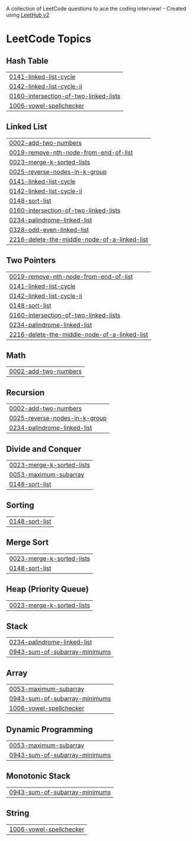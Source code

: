 A collection of LeetCode questions to ace the coding interview! - Created using [LeetHub v2](https://github.com/arunbhardwaj/LeetHub-2.0)
<!---LeetCode Topics Start-->
# LeetCode Topics
## Hash Table
|  |
| ------- |
| [0141-linked-list-cycle](https://github.com/AbhinavChaudhary11/LeetCode/tree/master/0141-linked-list-cycle) |
| [0142-linked-list-cycle-ii](https://github.com/AbhinavChaudhary11/LeetCode/tree/master/0142-linked-list-cycle-ii) |
| [0160-intersection-of-two-linked-lists](https://github.com/AbhinavChaudhary11/LeetCode/tree/master/0160-intersection-of-two-linked-lists) |
| [1006-vowel-spellchecker](https://github.com/AbhinavChaudhary11/LeetCode/tree/master/1006-vowel-spellchecker) |
## Linked List
|  |
| ------- |
| [0002-add-two-numbers](https://github.com/AbhinavChaudhary11/LeetCode/tree/master/0002-add-two-numbers) |
| [0019-remove-nth-node-from-end-of-list](https://github.com/AbhinavChaudhary11/LeetCode/tree/master/0019-remove-nth-node-from-end-of-list) |
| [0023-merge-k-sorted-lists](https://github.com/AbhinavChaudhary11/LeetCode/tree/master/0023-merge-k-sorted-lists) |
| [0025-reverse-nodes-in-k-group](https://github.com/AbhinavChaudhary11/LeetCode/tree/master/0025-reverse-nodes-in-k-group) |
| [0141-linked-list-cycle](https://github.com/AbhinavChaudhary11/LeetCode/tree/master/0141-linked-list-cycle) |
| [0142-linked-list-cycle-ii](https://github.com/AbhinavChaudhary11/LeetCode/tree/master/0142-linked-list-cycle-ii) |
| [0148-sort-list](https://github.com/AbhinavChaudhary11/LeetCode/tree/master/0148-sort-list) |
| [0160-intersection-of-two-linked-lists](https://github.com/AbhinavChaudhary11/LeetCode/tree/master/0160-intersection-of-two-linked-lists) |
| [0234-palindrome-linked-list](https://github.com/AbhinavChaudhary11/LeetCode/tree/master/0234-palindrome-linked-list) |
| [0328-odd-even-linked-list](https://github.com/AbhinavChaudhary11/LeetCode/tree/master/0328-odd-even-linked-list) |
| [2216-delete-the-middle-node-of-a-linked-list](https://github.com/AbhinavChaudhary11/LeetCode/tree/master/2216-delete-the-middle-node-of-a-linked-list) |
## Two Pointers
|  |
| ------- |
| [0019-remove-nth-node-from-end-of-list](https://github.com/AbhinavChaudhary11/LeetCode/tree/master/0019-remove-nth-node-from-end-of-list) |
| [0141-linked-list-cycle](https://github.com/AbhinavChaudhary11/LeetCode/tree/master/0141-linked-list-cycle) |
| [0142-linked-list-cycle-ii](https://github.com/AbhinavChaudhary11/LeetCode/tree/master/0142-linked-list-cycle-ii) |
| [0148-sort-list](https://github.com/AbhinavChaudhary11/LeetCode/tree/master/0148-sort-list) |
| [0160-intersection-of-two-linked-lists](https://github.com/AbhinavChaudhary11/LeetCode/tree/master/0160-intersection-of-two-linked-lists) |
| [0234-palindrome-linked-list](https://github.com/AbhinavChaudhary11/LeetCode/tree/master/0234-palindrome-linked-list) |
| [2216-delete-the-middle-node-of-a-linked-list](https://github.com/AbhinavChaudhary11/LeetCode/tree/master/2216-delete-the-middle-node-of-a-linked-list) |
## Math
|  |
| ------- |
| [0002-add-two-numbers](https://github.com/AbhinavChaudhary11/LeetCode/tree/master/0002-add-two-numbers) |
## Recursion
|  |
| ------- |
| [0002-add-two-numbers](https://github.com/AbhinavChaudhary11/LeetCode/tree/master/0002-add-two-numbers) |
| [0025-reverse-nodes-in-k-group](https://github.com/AbhinavChaudhary11/LeetCode/tree/master/0025-reverse-nodes-in-k-group) |
| [0234-palindrome-linked-list](https://github.com/AbhinavChaudhary11/LeetCode/tree/master/0234-palindrome-linked-list) |
## Divide and Conquer
|  |
| ------- |
| [0023-merge-k-sorted-lists](https://github.com/AbhinavChaudhary11/LeetCode/tree/master/0023-merge-k-sorted-lists) |
| [0053-maximum-subarray](https://github.com/AbhinavChaudhary11/LeetCode/tree/master/0053-maximum-subarray) |
| [0148-sort-list](https://github.com/AbhinavChaudhary11/LeetCode/tree/master/0148-sort-list) |
## Sorting
|  |
| ------- |
| [0148-sort-list](https://github.com/AbhinavChaudhary11/LeetCode/tree/master/0148-sort-list) |
## Merge Sort
|  |
| ------- |
| [0023-merge-k-sorted-lists](https://github.com/AbhinavChaudhary11/LeetCode/tree/master/0023-merge-k-sorted-lists) |
| [0148-sort-list](https://github.com/AbhinavChaudhary11/LeetCode/tree/master/0148-sort-list) |
## Heap (Priority Queue)
|  |
| ------- |
| [0023-merge-k-sorted-lists](https://github.com/AbhinavChaudhary11/LeetCode/tree/master/0023-merge-k-sorted-lists) |
## Stack
|  |
| ------- |
| [0234-palindrome-linked-list](https://github.com/AbhinavChaudhary11/LeetCode/tree/master/0234-palindrome-linked-list) |
| [0943-sum-of-subarray-minimums](https://github.com/AbhinavChaudhary11/LeetCode/tree/master/0943-sum-of-subarray-minimums) |
## Array
|  |
| ------- |
| [0053-maximum-subarray](https://github.com/AbhinavChaudhary11/LeetCode/tree/master/0053-maximum-subarray) |
| [0943-sum-of-subarray-minimums](https://github.com/AbhinavChaudhary11/LeetCode/tree/master/0943-sum-of-subarray-minimums) |
| [1006-vowel-spellchecker](https://github.com/AbhinavChaudhary11/LeetCode/tree/master/1006-vowel-spellchecker) |
## Dynamic Programming
|  |
| ------- |
| [0053-maximum-subarray](https://github.com/AbhinavChaudhary11/LeetCode/tree/master/0053-maximum-subarray) |
| [0943-sum-of-subarray-minimums](https://github.com/AbhinavChaudhary11/LeetCode/tree/master/0943-sum-of-subarray-minimums) |
## Monotonic Stack
|  |
| ------- |
| [0943-sum-of-subarray-minimums](https://github.com/AbhinavChaudhary11/LeetCode/tree/master/0943-sum-of-subarray-minimums) |
## String
|  |
| ------- |
| [1006-vowel-spellchecker](https://github.com/AbhinavChaudhary11/LeetCode/tree/master/1006-vowel-spellchecker) |
<!---LeetCode Topics End-->